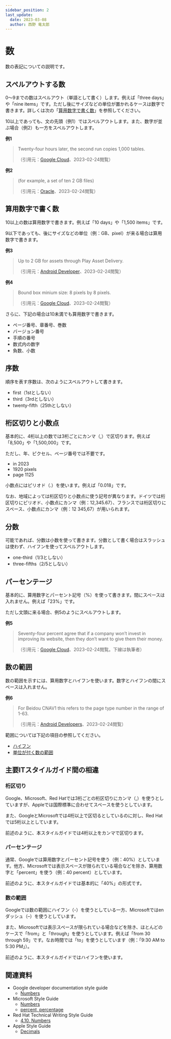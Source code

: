 ```yaml
---
sidebar_position: 2
last_update:
  date: 2023-03-08
  author: 西野 竜太郎
---
```


# 数

数の表記についての説明です。

## スペルアウトする数

0〜9までの数はスペルアウト（単語として書く）します。例えば「three days」や「nine items」です。ただし後にサイズなどの単位が置かれるケースは数字で書きます。詳しくは次の「[算用数字で書く数](numbers.md#算用数字で書く数)」を参照してください。

10以上であっても、文の先頭（例1）ではスペルアウトします。また、数字が並ぶ場合（例2）も一方をスペルアウトします。

**例1**

> Twenty-four hours later, the second run copies 1,000 tables.
>
> （引用元：[Google Cloud](https://cloud.google.com/bigquery/quotas)、2023-02-24閲覧）

**例2**

> (for example, a set of ten 2 GB files)
>
> （引用元：[Oracle](https://docs.oracle.com/en/database/other-databases/essbase/19.3/essdm/using-parallel-data-load.html)、2023-02-24閲覧）

## 算用数字で書く数

10以上の数は算用数字で書きます。例えば「10 days」や「1,500 items」です。

9以下であっても、後にサイズなどの単位（例：GB、pixel）が来る場合は算用数字で書きます。

**例3**

> Up to 2 GB for assets through Play Asset Delivery. 
>
> （引用元：[Android Developer](https://developer.android.com/games/playgames/publish-deploy)、2023-02-24閲覧）

**例4**

> Bound box minium size: 8 pixels by 8 pixels.
>
> （引用元：[Google Cloud](https://cloud.google.com/vertex-ai/docs/image-data/object-detection/prepare-data)、2023-02-24閲覧）

さらに、下記の場合は10未満でも算用数字で書きます。

- ページ番号、章番号、巻数
- バージョン番号
- 手順の番号
- 数式内の数字
- 負数、小数

## 序数

順序を表す序数は、次のようにスペルアウトして書きます。

- first（1stとしない）
- third（3rdとしない）
- twenty-fifth（25thとしない）

## 桁区切りと小数点

基本的に、4桁以上の数では3桁ごとにカンマ（,）で区切ります。例えば「8,500」や「1,500,000」です。

ただし、年、ピクセル、ページ番号では不要です。

- in 2023
- 1920 pixels
- page 1125

小数点にはピリオド（.）を使います。例えば「0.018」です。

なお、地域によっては桁区切りと小数点に使う記号が異なります。ドイツでは桁区切りにピリオド、小数点にカンマ（例：12,345.67）、フランスでは桁区切りにスペース、小数点にカンマ（例：12 345,67）が用いられます。

## 分数

可能であれば、分数は小数を使って書きます。分数として書く場合はスラッシュは使わず、ハイフンを使ってスペルアウトします。

- one-third（1/3としない）
- three-fifths（2/5としない）

## パーセンテージ

基本的に、算用数字とパーセント記号（%）を使って書きます。間にスペースは入れません。例えば「23%」です。

ただし文頭に来る場合、例5のようにスペルアウトします。

**例5**

> Seventy-four percent agree that if a company won’t invest in improving its website, then they don’t want to give them their money.
>
> （引用元：[Google Cloud](https://cloud.google.com/blog/topics/retail/search-abandonment-impacts-retail-sales-brand-loyalty?hl=en)、2023-02-24閲覧。下線は執筆者）

## 数の範囲

数の範囲を示すには、算用数字とハイフンを使います。数字とハイフンの間にスペースは入れません。

**例6**

> For Beidou CNAV1 this refers to the page type number in the range of 1-63. 
>
> （引用元：[Android Developers](https://developer.android.com/reference/android/location/GnssNavigationMessage)、2023-02-24閲覧）

範囲については下記の項目の参照してください。

- [ハイフン](../punctuation-symbol/hyphens.md)
- [単位が付く数の範囲](units-of-measure.md#単位が付く数の範囲)

## 主要ITスタイルガイド間の相違

### 桁区切り

Google、Microsoft、Red Hatでは3桁ごとの桁区切りにカンマ（,）を使うとしていますが、Appleでは国際標準に合わせてスペースを使うとしています。

また、GoogleとMicrosoftでは4桁以上で区切るとしているのに対し、Red Hatでは5桁以上としています。

前述のように、本スタイルガイドでは4桁以上をカンマで区切ります。

### パーセンテージ

通常、Googleでは算用数字とパーセント記号を使う（例：40%）としています。他方、Microsoftでは表示スペースが限られている場合などを除き、算用数字と「percent」を使う（例：40 percent）としています。

前述のように、本スタイルガイドでは基本的に「40%」の形式です。

### 数の範囲

Googleでは数の範囲にハイフン（-）を使うとしている一方、Microsoftではenダッシュ（–）を使うとしています。

また、Microsoftでは表示スペースが限られている場合などを除き、ほとんどのケースで「from」と「through」を使うとしています。例えば「from 30 through 59」です。なお時間では「to」を使うとしています（例：「9:30 AM to 5:30 PM」）。

前述のように、本スタイルガイドではハイフンを使います。

## 関連資料

- Google developer documentation style guide
    - [Numbers](https://developers.google.com/style/numbers)
- Microsoft Style Guide
    - [Numbers](https://learn.microsoft.com/en-us/style-guide/numbers)
    - [percent, percentage](https://learn.microsoft.com/en-us/style-guide/a-z-word-list-term-collections/p/percent-percentage)
- Red Hat Technical Writing Style Guide
    - [4.10. Numbers](https://stylepedia.net/style/6.0/#numbers)
- Apple Style Guide
    - [Decimals](https://support.apple.com/ja-jp/guide/applestyleguide/apsg1ff68b7e/web)